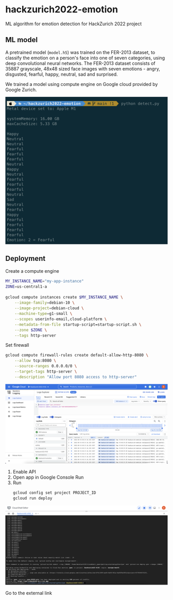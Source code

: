 # hackzurich2022-emotion

ML algorithm for emotion detection for HackZurich 2022 project

## ML model

A pretrained model (`model.h5`) was trained on the FER-2013 dataset, to classify the emotion on a person's face into one of seven categories, using deep convolutional neural networks. The FER-2013 dataset consists of 35887 grayscale, 48x48 sized face images with seven emotions - angry, disgusted, fearful, happy, neutral, sad and surprised.

We trained a model using compute engine on Google cloud provided by Google Zurich.

![alt text](img/hz2022-emotion-results.png "Emotion results")

## Deployment

Create a compute engine

```sh
MY_INSTANCE_NAME="my-app-instance"
ZONE=us-central1-a

gcloud compute instances create $MY_INSTANCE_NAME \
    --image-family=debian-10 \
    --image-project=debian-cloud \
    --machine-type=g1-small \
    --scopes userinfo-email,cloud-platform \
    --metadata-from-file startup-script=startup-script.sh \
    --zone $ZONE \
    --tags http-server
```

Set firewall

```sh
gcloud compute firewall-rules create default-allow-http-8080 \
    --allow tcp:8080 \
    --source-ranges 0.0.0.0/0 \
    --target-tags http-server \
    --description "Allow port 8080 access to http-server"
```

![alt text](img/hz2022-gce-engine.png)

1. Enable API
2. Open app in Google Console Run
3. Run
    ```sh
    gcloud config set project PROJECT_ID
    gcloud run deploy
    ```

![alt text](img/hz2022-deploy.png)

Go to the external link
